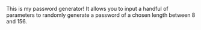 This is my password generator! It allows you to input a handful of parameters to randomly generate a password of a chosen length between 8 and 156.
